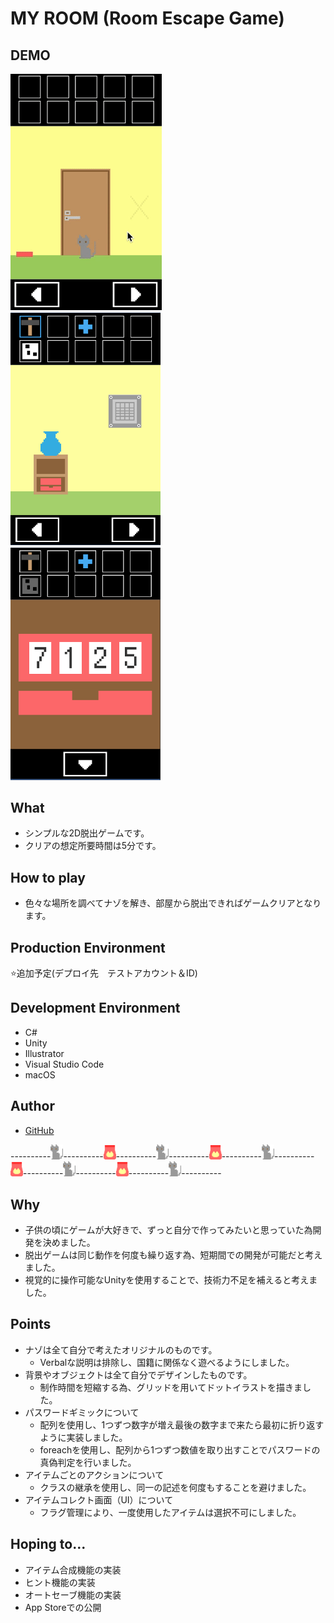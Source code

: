 # MY ROOM (Room Escape Game)
## DEMO
![movePanels](Assets/ForReadMe/movePanels.gif "movePanels")　　　<img src="Assets/ForReadMe/howToUseItems.png" width="240px">　　　<img src="Assets/ForReadMe/changePassword.png" width="240px">

## What
- シンプルな2D脱出ゲームです。
- クリアの想定所要時間は5分です。
## How to play
- 色々な場所を調べてナゾを解き、部屋から脱出できればゲームクリアとなります。
## Production Environment
⭐️追加予定(デプロイ先　テストアカウント＆ID)
## Development Environment
- C#
- Unity
- Illustrator
- Visual Studio Code
- macOS
## Author
- [GitHub](https://github.com/yumiki06/)

----------<img src="Assets/Images/my-room.png" width="20px">----------<img src="Assets/Images/my-room3.png" width="20px">----------<img src="Assets/Images/my-room.png" width="20px">----------<img src="Assets/Images/my-room3.png" width="20px">----------<img src="Assets/Images/my-room.png" width="20px">----------<img src="Assets/Images/my-room3.png" width="20px">----------<img src="Assets/Images/my-room.png" width="20px">----------<img src="Assets/Images/my-room3.png" width="20px">----------<img src="Assets/Images/my-room.png" width="20px">----------

## Why
- 子供の頃にゲームが大好きで、ずっと自分で作ってみたいと思っていた為開発を決めました。
- 脱出ゲームは同じ動作を何度も繰り返す為、短期間での開発が可能だと考えました。
- 視覚的に操作可能なUnityを使用することで、技術力不足を補えると考えました。
## Points
- ナゾは全て自分で考えたオリジナルのものです。
  - Verbalな説明は排除し、国籍に関係なく遊べるようにしました。
- 背景やオブジェクトは全て自分でデザインしたものです。
  - 制作時間を短縮する為、グリッドを用いてドットイラストを描きました。
- パスワードギミックについて
  - 配列を使用し、1つずつ数字が増え最後の数字まで来たら最初に折り返すように実装しました。
  - foreachを使用し、配列から1つずつ数値を取り出すことでパスワードの真偽判定を行いました。
- アイテムごとのアクションについて
  - クラスの継承を使用し、同一の記述を何度もすることを避けました。
- アイテムコレクト画面（UI）について
  - フラグ管理により、一度使用したアイテムは選択不可にしました。
## Hoping to...
- アイテム合成機能の実装
- ヒント機能の実装
- オートセーブ機能の実装
- App Storeでの公開
